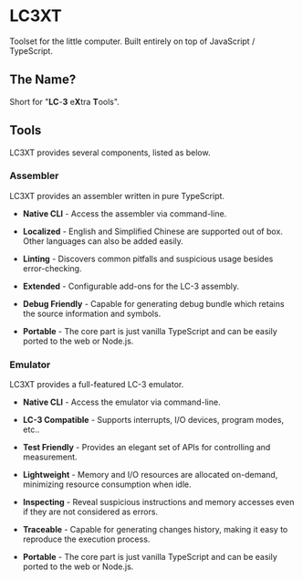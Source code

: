 # LC3XT

Toolset for the little computer. Built entirely on top of JavaScript / TypeScript.

## The Name?

Short for "**LC**-**3** e**X**tra **T**ools".

## Tools

LC3XT provides several components, listed as below.

### Assembler

LC3XT provides an assembler written in pure TypeScript.

- **Native CLI** - Access the assembler via command-line.

- **Localized** - English and Simplified Chinese are supported out of box. Other languages can also be added easily.

- **Linting** - Discovers common pitfalls and suspicious usage besides error-checking.

- **Extended** - Configurable add-ons for the LC-3 assembly.

- **Debug Friendly** - Capable for generating debug bundle which retains the source information and symbols.

- **Portable** - The core part is just vanilla TypeScript and can be easily ported to the web or Node.js.

### Emulator

LC3XT provides a full-featured LC-3 emulator.

- **Native CLI** - Access the emulator via command-line.

- **LC-3 Compatible** - Supports interrupts, I/O devices, program modes, etc..

- **Test Friendly** - Provides an elegant set of APIs for controlling and measurement.

- **Lightweight** - Memory and I/O resources are allocated on-demand, minimizing resource consumption when idle.

- **Inspecting** - Reveal suspicious instructions and memory accesses even if they are not considered as errors.

- **Traceable** - Capable for generating changes history, making it easy to reproduce the execution process.

- **Portable** - The core part is just vanilla TypeScript and can be easily ported to the web or Node.js.
